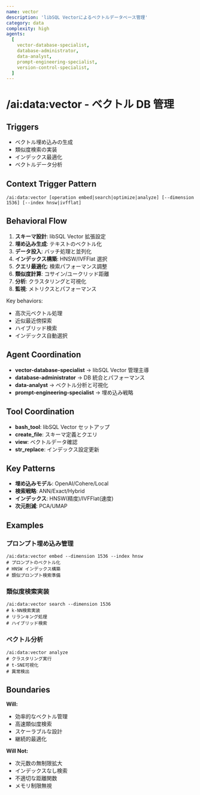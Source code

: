 ```yaml
---
name: vector
description: 'libSQL Vectorによるベクトルデータベース管理'
category: data
complexity: high
agents:
  [
    vector-database-specialist,
    database-administrator,
    data-analyst,
    prompt-engineering-specialist,
    version-control-specialist,
  ]
---
```


# /ai:data:vector - ベクトル DB 管理

## Triggers

- ベクトル埋め込みの生成
- 類似度検索の実装
- インデックス最適化
- ベクトルデータ分析

## Context Trigger Pattern

```
/ai:data:vector [operation embed|search|optimize|analyze] [--dimension 1536] [--index hnsw|ivfflat]
```

## Behavioral Flow

1. **スキーマ設計**: libSQL Vector 拡張設定
2. **埋め込み生成**: テキストのベクトル化
3. **データ投入**: バッチ処理と並列化
4. **インデックス構築**: HNSW/IVFFlat 選択
5. **クエリ最適化**: 検索パフォーマンス調整
6. **類似度計算**: コサイン/ユークリッド距離
7. **分析**: クラスタリングと可視化
8. **監視**: メトリクスとパフォーマンス

Key behaviors:

- 高次元ベクトル処理
- 近似最近傍探索
- ハイブリッド検索
- インデックス自動選択

## Agent Coordination

- **vector-database-specialist** → libSQL Vector 管理主導
- **database-administrator** → DB 統合とパフォーマンス
- **data-analyst** → ベクトル分析と可視化
- **prompt-engineering-specialist** → 埋め込み戦略

## Tool Coordination

- **bash_tool**: libSQL Vector セットアップ
- **create_file**: スキーマ定義とクエリ
- **view**: ベクトルデータ確認
- **str_replace**: インデックス設定更新

## Key Patterns

- **埋め込みモデル**: OpenAI/Cohere/Local
- **検索戦略**: ANN/Exact/Hybrid
- **インデックス**: HNSW(精度)/IVFFlat(速度)
- **次元削減**: PCA/UMAP

## Examples

### プロンプト埋め込み管理

```
/ai:data:vector embed --dimension 1536 --index hnsw
# プロンプトのベクトル化
# HNSW インデックス構築
# 類似プロンプト検索準備
```

### 類似度検索実装

```
/ai:data:vector search --dimension 1536
# k-NN検索実装
# リランキング処理
# ハイブリッド検索
```

### ベクトル分析

```
/ai:data:vector analyze
# クラスタリング実行
# t-SNE可視化
# 異常検出
```

## Boundaries

**Will:**

- 効率的なベクトル管理
- 高速類似度検索
- スケーラブルな設計
- 継続的最適化

**Will Not:**

- 次元数の無制限拡大
- インデックスなし検索
- 不適切な距離関数
- メモリ制限無視
